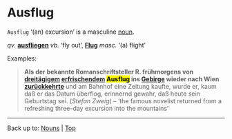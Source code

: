 # Ausflug

`Ausflug` ‘(an) excursion’ is a masculine [noun](../../index.md).

*qv.* **[ausfliegen](../../../verbs/a/au/ausfliegen.md)** *vb.* ‘fly out’, **[Flug](../../f/fl/Flug.md)** *masc.* ‘(a) flight’

Examples:

> **Als der bekannte Romanschriftsteller R. frühmorgens von [dreitägigem](../../../adjectives/d/dr/dreitaegig.md) [erfrischendem](../../../adjectives/e/er/erfrischend.md) <mark>Ausflug</mark> ins [Gebirge](../../g/ge/Gebirge.md) wieder nach Wien [zurückkehrte](../../../verbs/z/zu/zurueckkehren.md)** und am Bahnhof eine Zeitung kaufte, wurde er, kaum daß er das Datum überflog, erinnernd gewahr, daß heute sein Geburtstag sei. (*Stefan Zweig*) – ‘the famous novelist returned from a refreshing three-day excursion into the mountains’ 

----

Back up to: [Nouns](../../index.md) | [Top](../../../index.md)
